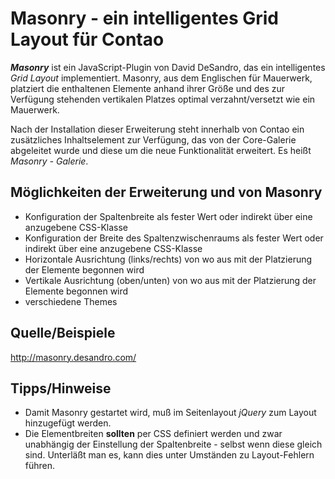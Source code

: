 Masonry - ein intelligentes Grid Layout für Contao
==================================================

***Masonry*** ist ein JavaScript-Plugin von David DeSandro, das ein intelligentes *Grid Layout* implementiert. Masonry, aus dem Englischen für Mauerwerk, platziert die enthaltenen Elemente anhand ihrer Größe und des zur Verfügung stehenden vertikalen Platzes optimal verzahnt/versetzt wie ein Mauerwerk. 

Nach der Installation dieser Erweiterung steht innerhalb von Contao ein zusätzliches Inhaltselement zur Verfügung, das von der Core-Galerie abgeleitet wurde und diese um die neue Funktionalität erweitert. Es heißt *Masonry - Galerie*.

Möglichkeiten der Erweiterung und von Masonry
---------------------------------------------

* Konfiguration der Spaltenbreite als fester Wert oder indirekt über eine anzugebene CSS-Klasse
* Konfiguration der Breite des Spaltenzwischenraums als fester Wert oder indirekt über eine anzugebene CSS-Klasse
* Horizontale Ausrichtung (links/rechts) von wo aus mit der Platzierung der Elemente begonnen wird
* Vertikale Ausrichtung (oben/unten) von wo aus mit der Platzierung der Elemente begonnen wird
* verschiedene Themes

Quelle/Beispiele
----------------

http://masonry.desandro.com/

Tipps/Hinweise
--------------

* Damit Masonry gestartet wird, muß im Seitenlayout *jQuery* zum Layout hinzugefügt werden.
* Die Elementbreiten **sollten** per CSS definiert werden und zwar unabhängig der Einstellung der Spaltenbreite - selbst wenn diese gleich sind. Unterläßt man es, kann dies unter Umständen zu Layout-Fehlern führen.
